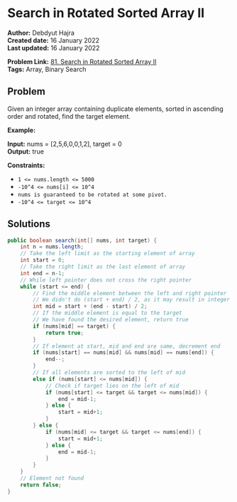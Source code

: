 
# Search in Rotated Sorted Array II
**Author:** Debdyut Hajra <br/>
**Created date:** 16 January 2022 <br/>
**Last updated:** 16 January 2022 <br/>

**Problem Link:** [81. Search in Rotated Sorted Array II](https://leetcode.com/problems/search-in-rotated-sorted-array-ii/) <br/>
**Tags:** Array, Binary Search

## Problem

Given an integer array containing duplicate elements, sorted in ascending order and rotated, find the target element.

**Example:**

**Input:** nums = [2,5,6,0,0,1,2], target = 0 <br/>
**Output:** true

**Constraints:**

- `1 <= nums.length <= 5000`
- `-10^4 <= nums[i] <= 10^4`
- `nums is guaranteed to be rotated at some pivot.`
- `-10^4 <= target <= 10^4`

## Solutions

```java
public boolean search(int[] nums, int target) {
    int n = nums.length;
    // Take the left limit as the starting element of array
    int start = 0;
    // Take the right limit as the last element of array
    int end = n-1;
    // While left pointer does not cross the right pointer
    while (start <= end) {
        // Find the middle element between the left and right pointer
        // We didn't do (start + end) / 2, as it may result in integer overflow
        int mid = start + (end - start) / 2;
        // If the middle element is equal to the target
        // We have found the desired element, return true
        if (nums[mid] == target) {
            return true;
        }
        // If element at start, mid and end are same, decrement end
        if (nums[start] == nums[mid] && nums[mid] == nums[end]) {
            end--;
        }
        // If all elements are sorted to the left of mid
        else if (nums[start] <= nums[mid]) {
            // Check if target lies on the left of mid
            if (nums[start] <= target && target <= nums[mid]) {                
                end = mid-1;
            } else {
                start = mid+1;
            }
        } else {
            if (nums[mid] <= target && target <= nums[end]) {
                start = mid+1;
            } else {
                end = mid-1;
            }
        }
    }
    // Element not found
    return false;
}
```
